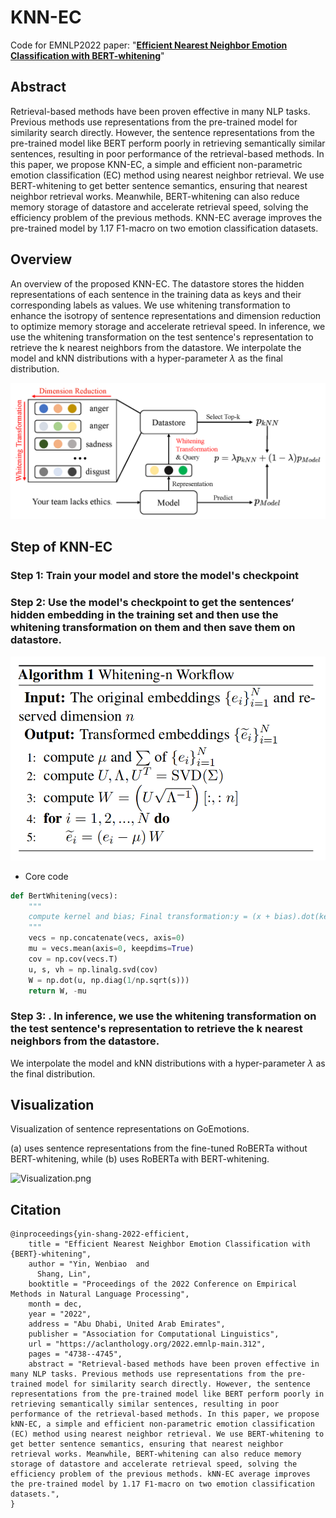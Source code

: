 # KNN-EC

Code for EMNLP2022 paper: "**[Efficient Nearest Neighbor Emotion Classification with BERT-whitening](https://aclanthology.org/2022.emnlp-main.312/)**"

## Abstract

Retrieval-based methods have been proven effective in many NLP tasks. Previous methods use representations from the pre-trained model for similarity search directly. However, the sentence representations from the pre-trained model like BERT perform poorly in retrieving semantically similar sentences, resulting in poor performance of the retrieval-based methods. In this paper, we propose KNN-EC, a simple and efficient non-parametric emotion classification (EC) method using nearest neighbor retrieval. We use BERT-whitening to get better sentence semantics, ensuring that nearest neighbor retrieval works. Meanwhile, BERT-whitening can also reduce memory storage of datastore and accelerate retrieval speed, solving the efficiency problem of the previous methods. KNN-EC average improves the pre-trained model by 1.17 F1-macro on two emotion classification datasets. 

## Overview

An overview of the proposed KNN-EC. The datastore stores the hidden representations of each sentence in the training data as keys and their corresponding labels as values. We use whitening transformation to enhance the isotropy of sentence representations and dimension reduction to optimize memory storage and accelerate retrieval speed. In inference, we use the whitening transformation on the test sentence's representation to retrieve the k nearest neighbors from the datastore. We interpolate the model and kNN distributions with a hyper-parameter $\lambda$ as the final distribution.

![model.png](https://github.com/WenbiaoYin/KNN-EC/blob/master/png/model.png?raw=true)
## Step of KNN-EC

### Step 1: Train your model and store the model's checkpoint

### Step 2: Use the model's checkpoint to get the sentences‘ hidden embedding in the training set and then use the whitening transformation on them and then save them on datastore.

<img src="https://github.com/WenbiaoYin/KNN-EC/blob/master/png/BERT-whitening.jpg?raw=true" alt="BERT-whitening.jpg" style="zoom:80%;" />

* Core code

```python
def BertWhitening(vecs):
    """
    compute kernel and bias; Final transformation:y = (x + bias).dot(kernel)
    """
    vecs = np.concatenate(vecs, axis=0)
    mu = vecs.mean(axis=0, keepdims=True)
    cov = np.cov(vecs.T)
    u, s, vh = np.linalg.svd(cov)
    W = np.dot(u, np.diag(1/np.sqrt(s)))
    return W, -mu
```

### Step 3: . In inference, we use the whitening transformation on the test sentence's representation to retrieve the k nearest neighbors from the datastore.

 We interpolate the model and kNN distributions with a hyper-parameter $\lambda$ as the final distribution.



## Visualization

Visualization of sentence representations on GoEmotions.

 (a) uses sentence representations from the fine-tuned RoBERTa without BERT-whitening, while (b) uses RoBERTa with BERT-whitening.

![Visualization.png](https://github.com/WenbiaoYin/KNN-EC/blob/master/png/Visualization.png?raw=true=100x200)



## Citation

```
@inproceedings{yin-shang-2022-efficient,
    title = "Efficient Nearest Neighbor Emotion Classification with {BERT}-whitening",
    author = "Yin, Wenbiao  and
      Shang, Lin",
    booktitle = "Proceedings of the 2022 Conference on Empirical Methods in Natural Language Processing",
    month = dec,
    year = "2022",
    address = "Abu Dhabi, United Arab Emirates",
    publisher = "Association for Computational Linguistics",
    url = "https://aclanthology.org/2022.emnlp-main.312",
    pages = "4738--4745",
    abstract = "Retrieval-based methods have been proven effective in many NLP tasks. Previous methods use representations from the pre-trained model for similarity search directly. However, the sentence representations from the pre-trained model like BERT perform poorly in retrieving semantically similar sentences, resulting in poor performance of the retrieval-based methods. In this paper, we propose kNN-EC, a simple and efficient non-parametric emotion classification (EC) method using nearest neighbor retrieval. We use BERT-whitening to get better sentence semantics, ensuring that nearest neighbor retrieval works. Meanwhile, BERT-whitening can also reduce memory storage of datastore and accelerate retrieval speed, solving the efficiency problem of the previous methods. kNN-EC average improves the pre-trained model by 1.17 F1-macro on two emotion classification datasets.",
}
```

